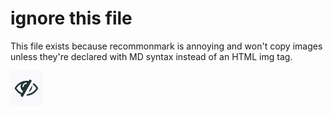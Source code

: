 # ignore this file

This file exists because recommonmark is annoying and won't copy images unless they're declared with MD syntax instead of an HTML img tag.

![](workflow/otter_generate/images/gradescope_hidden_test_icon.png)
